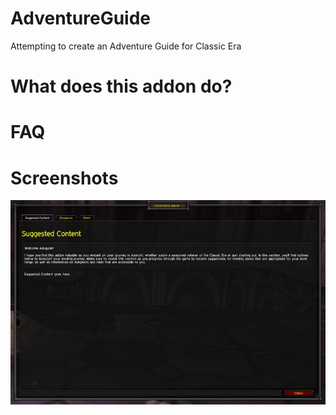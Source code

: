 # AdventureGuide
Attempting to create an Adventure Guide for Classic Era


# What does this addon do?

# FAQ

# Screenshots

![Suggested Content](/Media/Screenshots/scs1.jpg)